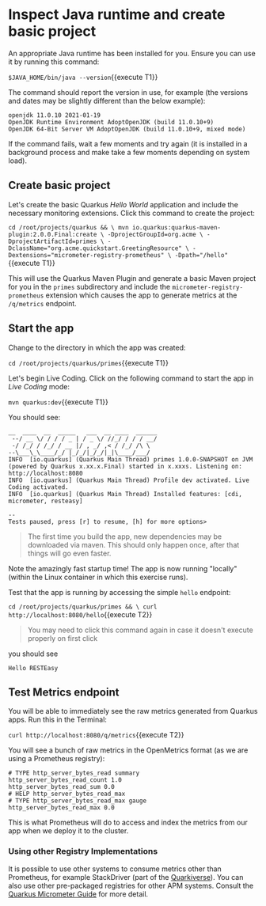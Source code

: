# Inspect Java runtime and create basic project

An appropriate Java runtime has been installed for you. Ensure you can use it by running this command:

`$JAVA_HOME/bin/java --version`{{execute T1}}

The command should report the version in use, for example (the versions and dates may be slightly different than the below example):

```console
openjdk 11.0.10 2021-01-19
OpenJDK Runtime Environment AdoptOpenJDK (build 11.0.10+9)
OpenJDK 64-Bit Server VM AdoptOpenJDK (build 11.0.10+9, mixed mode)
```

If the command fails, wait a few moments and try again (it is installed in a background process and make take a few moments depending on system load).

## Create basic project

Let's create the basic Quarkus _Hello World_ application and include the necessary monitoring extensions. Click this command to create the project:

`cd /root/projects/quarkus && \
mvn io.quarkus:quarkus-maven-plugin:2.0.0.Final:create \
    -DprojectGroupId=org.acme \
    -DprojectArtifactId=primes \
    -DclassName="org.acme.quickstart.GreetingResource" \
    -Dextensions="micrometer-registry-prometheus" \
    -Dpath="/hello"`{{execute T1}}

This will use the Quarkus Maven Plugin and generate a basic Maven project for you in the `primes` subdirectory and include the `micrometer-registry-prometheus` extension which causes the app to generate metrics at the `/q/metrics` endpoint.

## Start the app

Change to the directory in which the app was created:

`cd /root/projects/quarkus/primes`{{execute T1}}

Let's begin Live Coding. Click on the following command to start the app in _Live Coding_ mode:

`mvn quarkus:dev`{{execute T1}}

You should see:

```console
__  ____  __  _____   ___  __ ____  ______
 --/ __ \/ / / / _ | / _ \/ //_/ / / / __/
 -/ /_/ / /_/ / __ |/ , _/ ,< / /_/ /\ \
--\___\_\____/_/ |_/_/|_/_/|_|\____/___/
INFO  [io.quarkus] (Quarkus Main Thread) primes 1.0.0-SNAPSHOT on JVM (powered by Quarkus x.xx.x.Final) started in x.xxxs. Listening on: http://localhost:8080
INFO  [io.quarkus] (Quarkus Main Thread) Profile dev activated. Live Coding activated.
INFO  [io.quarkus] (Quarkus Main Thread) Installed features: [cdi, micrometer, resteasy]

--
Tests paused, press [r] to resume, [h] for more options>
```

> The first time you build the app, new dependencies may be downloaded via maven. This should only happen once, after that things will go even faster.

Note the amazingly fast startup time! The app is now running "locally" (within the Linux container in which this exercise runs).

Test that the app is running by accessing the simple `hello` endpoint:

`cd /root/projects/quarkus/primes && \
  curl http://localhost:8080/hello`{{execute T2}}

> You may need to click this command again in case it doesn't execute properly on first click

you should see

```console
Hello RESTEasy
```

## Test Metrics endpoint

You will be able to immediately see the raw metrics generated from Quarkus apps. Run this in the Terminal:

`curl http://localhost:8080/q/metrics`{{execute T2}}

You will see a bunch of raw metrics in the OpenMetrics format (as we are using a Prometheus registry):

```console
# TYPE http_server_bytes_read summary
http_server_bytes_read_count 1.0
http_server_bytes_read_sum 0.0
# HELP http_server_bytes_read_max
# TYPE http_server_bytes_read_max gauge
http_server_bytes_read_max 0.0
```

This is what Prometheus will do to access and index the metrics from our app when we deploy it to the cluster.

### Using other Registry Implementations

It is possible to use other systems to consume metrics other than Prometheus, for example StackDriver (part of the [Quarkiverse](https://github.com/quarkiverse/quarkiverse-micrometer-registry)). You can also use other pre-packaged registries for other APM systems. Consult the [Quarkus Micrometer Guide](https://quarkus.io/guides/micrometer) for more detail.